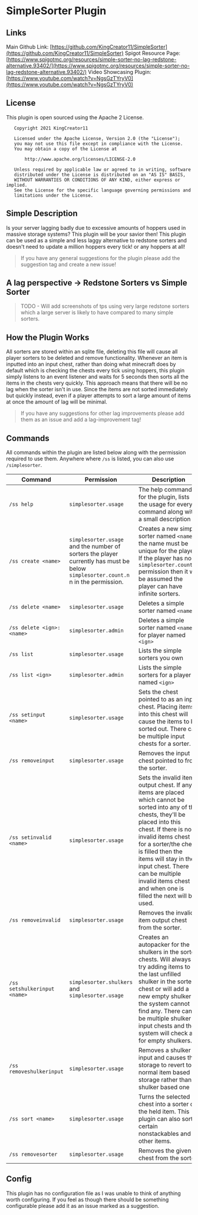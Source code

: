 # SimpleSorter Plugin

## Links
Main Github Link: [https://github.com/KingCreator11/SimpleSorter](https://github.com/KingCreator11/SimpleSorter)
Spigot Resource Page: [https://www.spigotmc.org/resources/simple-sorter-no-lag-redstone-alternative.93402/](https://www.spigotmc.org/resources/simple-sorter-no-lag-redstone-alternative.93402/)
Video Showcasing Plugin: [https://www.youtube.com/watch?v=NgsGzTYryV0](https://www.youtube.com/watch?v=NgsGzTYryV0)

## License
This plugin is open sourced using the Apache 2 License.

```
   Copyright 2021 KingCreator11

   Licensed under the Apache License, Version 2.0 (the "License");
   you may not use this file except in compliance with the License.
   You may obtain a copy of the License at

       http://www.apache.org/licenses/LICENSE-2.0

   Unless required by applicable law or agreed to in writing, software
   distributed under the License is distributed on an "AS IS" BASIS,
   WITHOUT WARRANTIES OR CONDITIONS OF ANY KIND, either express or implied.
   See the License for the specific language governing permissions and
   limitations under the License.
```

## Simple Description
Is your server lagging badly due to excessive amounts of hoppers used in massive storage systems? This plugin will be your savior then! This plugin can be used as a simple and less laggy alternative to redstone sorters and doesn't need to update a million hoppers every tick! or any hoppers at all!

> If you have any general suggestions for the plugin please add the suggestion tag and create a new issue!

## A lag perspective -> Redstone Sorters vs Simple Sorter
> TODO - Will add screenshots of tps using very large redstone sorters which a large server is likely to have compared to many simple sorters.

## How the Plugin Works
All sorters are stored within an sqlite file, deleting this file will cause all player sorters to be deleted and remove functionality. Whenever an item is inputted into an input chest, rather than doing what minecraft does by default which is checking the chests every tick using hoppers, this plugin simply listens to an event listener and waits for 5 seconds then sorts all the items in the chests very quickly. This approach means that there will be no lag when the sorter isn't in use. Since the items are not sorted immediately but quickly instead, even if a player attempts to sort a large amount of items at once the amount of lag will be minimal.

> If you have any suggestions for other lag improvements please add them as an issue and add a lag-improvement tag!

## Commands
All commands within the plugin are listed below along with the permission required to use them. Anywhere where `/ss` is listed, you can also use `/simplesorter`.

| Command | Permission | Description |
|---------|------------|-------------|
| `/ss help` | `simplesorter.usage` | The help command for the plugin, lists the usage for every command along with a small description |
| `/ss create <name>` | `simplesorter.usage` and the number of sorters the player currently has must be below `simplesorter.count.n` n in the permission. | Creates a new simple sorter named `<name>`, the name must be unique for the player. If the player has no `simplesorter.count.n` permission then it will be assumed the player can have infinite sorters. |
| `/ss delete <name>` | `simplesorter.usage` | Deletes a simple sorter named `<name>`. |
| `/ss delete <ign>:<name>` | `simplesorter.admin` | Deletes a simple sorter named `<name>` for player named `<ign>` |
| `/ss list` | `simplesorter.usage` | Lists the simple sorters you own |
| `/ss list <ign>` | `simplesorter.admin` | Lists the simple sorters for a player named `<ign>` |
| `/ss setinput <name>` | `simplesorter.usage` | Sets the chest pointed to as an input chest. Placing items into this chest will cause the items to be sorted out. There can be multiple input chests for a sorter. |
| `/ss removeinput` | `simplesorter.usage` | Removes the input chest pointed to from the sorter. |
| `/ss setinvalid <name>` | `simplesorter.usage` | Sets the invalid item output chest. If any items are placed which cannot be sorted into any of the chests, they'll be placed into this chest. If there is no invalid items chest for a sorter/the chest is filled then the items will stay in the input chest. There can be multiple invalid items chest and when one is filled the next will be used. |
| `/ss removeinvalid` | `simplesorter.usage` | Removes the invalid item output chest from the sorter. |
| `/ss setshulkerinput <name>` | `simplesorter.shulkers` and `simplesorter.usage` | Creates an autopacker for the shulkers in the sorted chests. Will always try adding items to the last unfilled shulker in the sorter chest or will add a new empty shulker if the system cannot find any. There can be multiple shulker input chests and the system will check all for empty shulkers. |
| `/ss removeshulkerinput` | `simplesorter.usage` | Removes a shulker input and causes the storage to revert to a normal item based storage rather than a shulker based one |
| `/ss sort <name>` | `simplesorter.usage` | Turns the selected chest into a sorter of the held item. This plugin can also sort certain nonstackables and other items. |
| `/ss removesorter` | `simplesorter.usage` | Removes the given chest from the sorter. |

## Config
This plugin has no configuration file as I was unable to think of anything worth configuring. If you feel as though there should be something configurable please add it as an issue marked as a suggestion.
